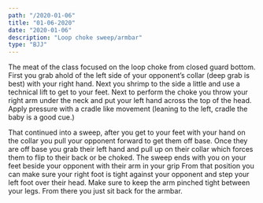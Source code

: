 ```yaml
---
path: "/2020-01-06"
title: "01-06-2020"
date: "2020-01-06"
description: "Loop choke sweep/armbar"
type: "BJJ"
---
```


The meat of the class focused on the loop choke from closed guard bottom. First you grab ahold of the left side of your opponent’s collar (deep grab is best) with your right hand. Next you shrimp to the side a little and use a technical lift to get to your feet. Next to perform the choke you throw your right arm under the neck and put your left hand across the top of the head. Apply pressure with a cradle like movement (leaning to the left, cradle the baby is a good cue.)

That continued into a sweep, after you get to your feet with your hand on the collar you pull your opponent forward to get them off base. Once they are off base you grab their left hand and pull up on their collar which forces them to flip to their back or be choked. The sweep ends with you on your feet beside your opponent with their arm in your grip
From that position you can make sure your right foot is tight against your opponent and step your left foot over their head. Make sure to keep the arm pinched tight between your legs. From there you just sit back for the armbar.
